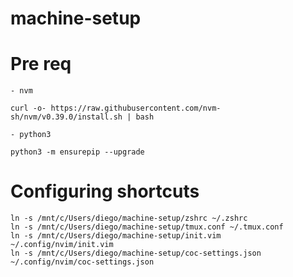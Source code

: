 # machine-setup


# Pre req

    - nvm

```
curl -o- https://raw.githubusercontent.com/nvm-sh/nvm/v0.39.0/install.sh | bash

```

    - python3

```
python3 -m ensurepip --upgrade
```



# Configuring shortcuts

```
ln -s /mnt/c/Users/diego/machine-setup/zshrc ~/.zshrc
ln -s /mnt/c/Users/diego/machine-setup/tmux.conf ~/.tmux.conf
ln -s /mnt/c/Users/diego/machine-setup/init.vim ~/.config/nvim/init.vim
ln -s /mnt/c/Users/diego/machine-setup/coc-settings.json ~/.config/nvim/coc-settings.json
```

